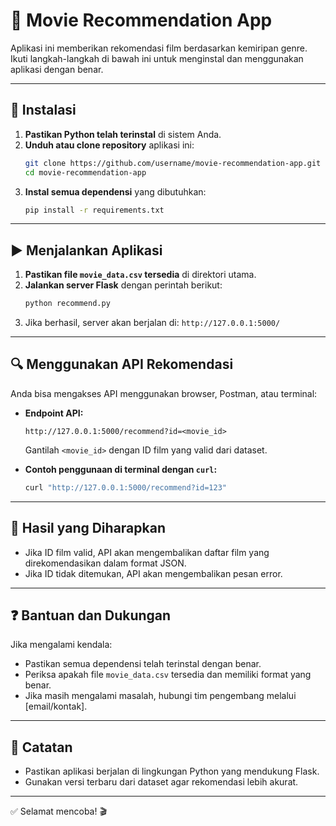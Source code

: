 # 📌 Movie Recommendation App

Aplikasi ini memberikan rekomendasi film berdasarkan kemiripan genre. Ikuti langkah-langkah di bawah ini untuk menginstal dan menggunakan aplikasi dengan benar.

---

## 🚀 Instalasi

1. **Pastikan Python telah terinstal** di sistem Anda.
2. **Unduh atau clone repository** aplikasi ini:
   ```sh
   git clone https://github.com/username/movie-recommendation-app.git
   cd movie-recommendation-app
   ```
3. **Instal semua dependensi** yang dibutuhkan:
   ```sh
   pip install -r requirements.txt
   ```

---

## ▶️ Menjalankan Aplikasi

1. **Pastikan file `movie_data.csv` tersedia** di direktori utama.
2. **Jalankan server Flask** dengan perintah berikut:
   ```sh
   python recommend.py
   ```
3. Jika berhasil, server akan berjalan di: `http://127.0.0.1:5000/`

---

## 🔍 Menggunakan API Rekomendasi

Anda bisa mengakses API menggunakan browser, Postman, atau terminal:

- **Endpoint API:**

  ```
  http://127.0.0.1:5000/recommend?id=<movie_id>
  ```

  Gantilah `<movie_id>` dengan ID film yang valid dari dataset.

- **Contoh penggunaan di terminal dengan `curl`:**
  ```sh
  curl "http://127.0.0.1:5000/recommend?id=123"
  ```

---

## 📌 Hasil yang Diharapkan

- Jika ID film valid, API akan mengembalikan daftar film yang direkomendasikan dalam format JSON.
- Jika ID tidak ditemukan, API akan mengembalikan pesan error.

---

## ❓ Bantuan dan Dukungan

Jika mengalami kendala:

- Pastikan semua dependensi telah terinstal dengan benar.
- Periksa apakah file `movie_data.csv` tersedia dan memiliki format yang benar.
- Jika masih mengalami masalah, hubungi tim pengembang melalui [email/kontak].

---

## 📌 Catatan

- Pastikan aplikasi berjalan di lingkungan Python yang mendukung Flask.
- Gunakan versi terbaru dari dataset agar rekomendasi lebih akurat.

---

✅ Selamat mencoba! 🎬
